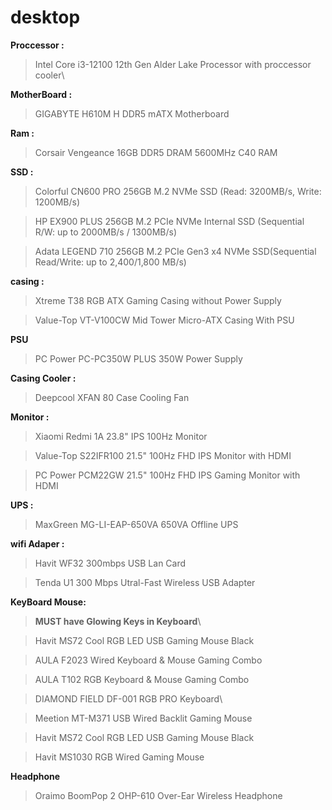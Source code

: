 # desktop

**Proccessor :** 
 >Intel Core i3-12100 12th Gen Alder Lake Processor with proccessor cooler\

**MotherBoard :** 
 > GIGABYTE H610M H DDR5 mATX Motherboard 



**Ram :**
 > Corsair Vengeance 16GB DDR5 DRAM 5600MHz C40 RAM 



**SSD :** 
 >Colorful CN600 PRO 256GB M.2 NVMe SSD (Read: 3200MB/s, Write: 1200MB/s)
 
 >HP EX900 PLUS 256GB M.2 PCIe NVMe Internal SSD (Sequential R/W: up to 2000MB/s / 1300MB/s)

 >Adata LEGEND 710 256GB M.2 PCIe Gen3 x4 NVMe SSD(Sequential Read/Write: up to 2,400/1,800 MB/s)



**casing :**
 >Xtreme T38 RGB ATX Gaming Casing without Power Supply

 >Value-Top VT-V100CW Mid Tower Micro-ATX Casing With PSU



**PSU**
 >PC Power PC-PC350W PLUS 350W Power Supply



**Casing Cooler :** 
 >Deepcool XFAN 80 Case Cooling Fan



**Monitor :**

 >Xiaomi Redmi 1A 23.8" IPS 100Hz Monitor

 > Value-Top S22IFR100 21.5" 100Hz FHD IPS Monitor with HDMI

 > PC Power PCM22GW 21.5" 100Hz FHD IPS Gaming Monitor with HDMI



**UPS :**
 >MaxGreen MG-LI-EAP-650VA 650VA Offline UPS
  


**wifi Adaper :**

 >Havit WF32 300mbps USB Lan Card

 >Tenda U1 300 Mbps Utral-Fast Wireless USB Adapter



**KeyBoard Mouse:**

 >**MUST have Glowing Keys in Keyboard**\

 >Havit MS72 Cool RGB LED USB Gaming Mouse Black

 > AULA F2023 Wired Keyboard & Mouse Gaming Combo 

 > AULA T102 RGB Keyboard & Mouse Gaming Combo

 >DIAMOND FIELD DF-001 RGB PRO Keyboard\

 >Meetion MT-M371 USB Wired Backlit Gaming Mouse

 >Havit MS72 Cool RGB LED USB Gaming Mouse Black

 >Havit MS1030 RGB Wired Gaming Mouse


**Headphone**
 >Oraimo BoomPop 2 OHP-610 Over-Ear Wireless Headphone
